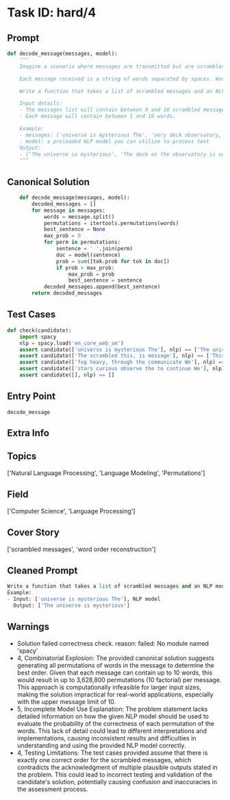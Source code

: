 # Task ID: hard/4

## Prompt

```python
def decode_message(messages, model):
    """
    Imagine a scenario where messages are transmitted but are scrambled so that the words are out of order but the message content is intact. Your task is to reconstruct the original message using natural language processing techniques.

    Each message received is a string of words separated by spaces. Words can contain letters and occasionally punctuation, like commas or periods. The capitalization of the words may vary.

    Write a function that takes a list of scrambled messages and an NLP model, and returns a list of messages with the words in the most likely original order. Use the provided NLP model to determine the optimal order of words based on language understanding.

    Input details:
    - The messages list will contain between 0 and 10 scrambled messages.
    - Each message will contain between 1 and 10 words.

    Example:
    - messages: ['universe is mysterious The', 'very deck observatory, the on is cold The']
    - model: a preloaded NLP model you can utilize to process text
    Output:
    - ['The universe is mysterious', 'The deck on the observatory is very cold']
    """

```

## Canonical Solution

```python
    def decode_message(messages, model):
        decoded_messages = []
        for message in messages:
            words = message.split()
            permutations = itertools.permutations(words)
            best_sentence = None
            max_prob = 0
            for perm in permutations:
                sentence = ' '.join(perm)
                doc = model(sentence)
                prob = sum([tok.prob for tok in doc])
                if prob > max_prob:
                    max_prob = prob
                    best_sentence = sentence
            decoded_messages.append(best_sentence)
        return decoded_messages
```

## Test Cases

```python
def check(candidate):
    import spacy
    nlp = spacy.load('en_core_web_sm')
    assert candidate(['universe is mysterious The'], nlp) == ['The universe is mysterious']
    assert candidate(['The scrambled this, is message'], nlp) == ['This message is scrambled,']
    assert candidate(['fog heavy, through the communicate We'], nlp) == ['We communicate through the heavy fog']
    assert candidate(['stars curious observe the to continue We'], nlp) == ['We continue to observe the curious stars']
    assert candidate([], nlp) == []
```

## Entry Point

`decode_message`

## Extra Info

## Topics

['Natural Language Processing', 'Language Modeling', 'Permutations']

## Field

['Computer Science', 'Language Processing']

## Cover Story

['scrambled messages', 'word order reconstruction']

## Cleaned Prompt

```python
Write a function that takes a list of scrambled messages and an NLP model, and returns the messages with words in their likely original order. The NLP model helps to understand the most probable construction of sentences. Each message will have words that might be out of order and is separated by spaces.
Example:
- Input: ['universe is mysterious The'], NLP model
  Output: ['The universe is mysterious']
```

## Warnings

- Solution failed correctness check. reason: failed: No module named 'spacy'
- 4, Combinatorial Explosion: The provided canonical solution suggests generating all permutations of words in the message to determine the best order. Given that each message can contain up to 10 words, this would result in up to 3,628,800 permutations (10 factorial) per message. This approach is computationally infeasible for larger input sizes, making the solution impractical for real-world applications, especially with the upper message limit of 10.
- 5, Incomplete Model Use Explanation: The problem statement lacks detailed information on how the given NLP model should be used to evaluate the probability of the correctness of each permutation of the words. This lack of detail could lead to different interpretations and implementations, causing inconsistent results and difficulties in understanding and using the provided NLP model correctly.
- 4, Testing Limitations: The test cases provided assume that there is exactly one correct order for the scrambled messages, which contradicts the acknowledgment of multiple plausible outputs stated in the problem. This could lead to incorrect testing and validation of the candidate's solution, potentially causing confusion and inaccuracies in the assessment process.

